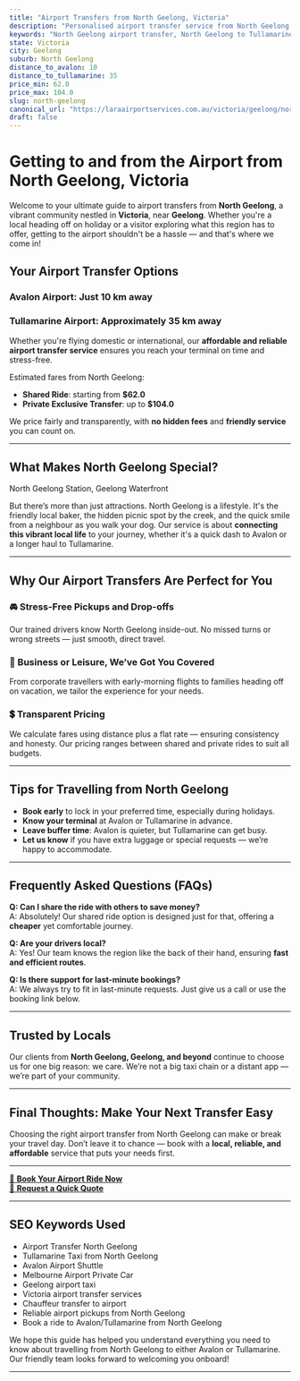```yaml
---
title: "Airport Transfers from North Geelong, Victoria"
description: "Personalised airport transfer service from North Geelong to Avalon and Tullamarine airports. Enjoy a smooth, affordable ride with us!"
keywords: "North Geelong airport transfer, North Geelong to Tullamarine, North Geelong to Avalon, airport taxi North Geelong, private airport transfer North Geelong, shared ride North Geelong, North Geelong transfers, airport shuttle North Geelong, book North Geelong airport taxi, affordable North Geelong airport transfer, North Geelong airport transfer service, airport transfer Geelong, airport transfer Melbourne, Melbourne airport taxi, airport transfers Victoria, Tullamarine airport shuttle, Avalon airport transfers, Melbourne private transfer, airport transport services Melbourne"
state: Victoria
city: Geelong
suburb: North Geelong
distance_to_avalon: 10
distance_to_tullamarine: 35
price_min: 62.0
price_max: 104.0
slug: north-geelong
canonical_url: "https://laraairportservices.com.au/victoria/geelong/north-geelong/"
draft: false
---
```


# Getting to and from the Airport from North Geelong, Victoria

Welcome to your ultimate guide to airport transfers from **North Geelong**, a vibrant community nestled in **Victoria**, near **Geelong**. Whether you're a local heading off on holiday or a visitor exploring what this region has to offer, getting to the airport shouldn't be a hassle — and that's where we come in!

## Your Airport Transfer Options

### Avalon Airport: Just 10 km away  
### Tullamarine Airport: Approximately 35 km away

Whether you're flying domestic or international, our **affordable and reliable airport transfer service** ensures you reach your terminal on time and stress-free.

Estimated fares from North Geelong:
- **Shared Ride**: starting from **$62.0**
- **Private Exclusive Transfer**: up to **$104.0**

We price fairly and transparently, with **no hidden fees** and **friendly service** you can count on.

---

## What Makes North Geelong Special?

North Geelong Station, Geelong Waterfront

But there’s more than just attractions. North Geelong is a lifestyle. It's the friendly local baker, the hidden picnic spot by the creek, and the quick smile from a neighbour as you walk your dog. Our service is about **connecting this vibrant local life** to your journey, whether it's a quick dash to Avalon or a longer haul to Tullamarine.

---

## Why Our Airport Transfers Are Perfect for You

### 🚘 Stress-Free Pickups and Drop-offs
Our trained drivers know North Geelong inside-out. No missed turns or wrong streets — just smooth, direct travel.

### 💼 Business or Leisure, We’ve Got You Covered
From corporate travellers with early-morning flights to families heading off on vacation, we tailor the experience for your needs.

### 💲 Transparent Pricing
We calculate fares using distance plus a flat rate — ensuring consistency and honesty. Our pricing ranges between shared and private rides to suit all budgets.

---

## Tips for Travelling from North Geelong

- **Book early** to lock in your preferred time, especially during holidays.
- **Know your terminal** at Avalon or Tullamarine in advance.
- **Leave buffer time**: Avalon is quieter, but Tullamarine can get busy.
- **Let us know** if you have extra luggage or special requests — we’re happy to accommodate.

---

## Frequently Asked Questions (FAQs)

**Q: Can I share the ride with others to save money?**  
A: Absolutely! Our shared ride option is designed just for that, offering a **cheaper** yet comfortable journey.

**Q: Are your drivers local?**  
A: Yes! Our team knows the region like the back of their hand, ensuring **fast and efficient routes**.

**Q: Is there support for last-minute bookings?**  
A: We always try to fit in last-minute requests. Just give us a call or use the booking link below.

---

## Trusted by Locals

Our clients from **North Geelong, Geelong, and beyond** continue to choose us for one big reason: we care. We’re not a big taxi chain or a distant app — we’re part of your community.

---

## Final Thoughts: Make Your Next Transfer Easy

Choosing the right airport transfer from North Geelong can make or break your travel day. Don’t leave it to chance — book with a **local, reliable, and affordable** service that puts your needs first.

---

[📅 **Book Your Airport Ride Now**](https://laraairportservices.square.site/s/appointments)  
[📧 **Request a Quick Quote**](https://laraairportservices.square.site/contact-us)

---

## SEO Keywords Used
- Airport Transfer North Geelong
- Tullamarine Taxi from North Geelong
- Avalon Airport Shuttle
- Melbourne Airport Private Car
- Geelong airport taxi
- Victoria airport transfer services
- Chauffeur transfer to airport
- Reliable airport pickups from North Geelong
- Book a ride to Avalon/Tullamarine from North Geelong

We hope this guide has helped you understand everything you need to know about travelling from North Geelong to either Avalon or Tullamarine. Our friendly team looks forward to welcoming you onboard!

---
